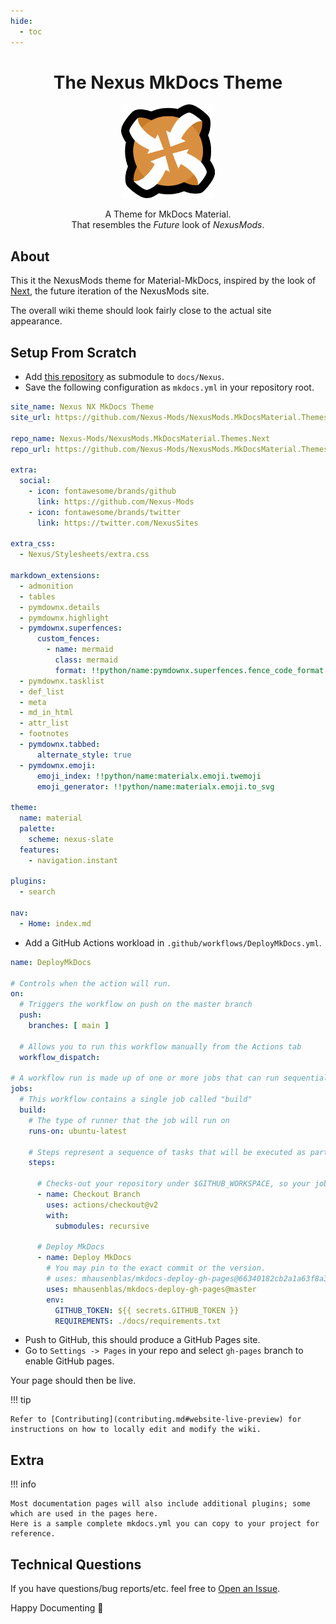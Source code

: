 ```yaml
---
hide:
  - toc
---
```


<div align="center">
	<h1>The Nexus MkDocs Theme</h1>
	<img src="../Images/Nexus-Icon.png" width="150" align="center" />
	<br/> <br/>
    A Theme for MkDocs Material.
    <br/>
    That resembles the <i>Future</i> look of <i>NexusMods</i>.
</div>

## About

This it the NexusMods theme for Material-MkDocs, inspired by the look of [Next](https://next.nexusmods.com), 
the future iteration of the NexusMods site.  

The overall wiki theme should look fairly close to the actual site appearance.

## Setup From Scratch

- Add [this repository](https://github.com/Nexus-Mods/NexusMods.MkDocsMaterial.Themes.Next) as submodule to `docs/Nexus`.
- Save the following configuration as `mkdocs.yml` in your repository root.

```yaml
site_name: Nexus NX MkDocs Theme
site_url: https://github.com/Nexus-Mods/NexusMods.MkDocsMaterial.Themes.Next

repo_name: Nexus-Mods/NexusMods.MkDocsMaterial.Themes.Next
repo_url: https://github.com/Nexus-Mods/NexusMods.MkDocsMaterial.Themes.Next

extra:
  social:
    - icon: fontawesome/brands/github
      link: https://github.com/Nexus-Mods
    - icon: fontawesome/brands/twitter
      link: https://twitter.com/NexusSites

extra_css:
  - Nexus/Stylesheets/extra.css

markdown_extensions:
  - admonition
  - tables
  - pymdownx.details
  - pymdownx.highlight
  - pymdownx.superfences:
      custom_fences:
        - name: mermaid
          class: mermaid
          format: !!python/name:pymdownx.superfences.fence_code_format
  - pymdownx.tasklist
  - def_list
  - meta
  - md_in_html
  - attr_list
  - footnotes
  - pymdownx.tabbed:
      alternate_style: true
  - pymdownx.emoji:
      emoji_index: !!python/name:materialx.emoji.twemoji
      emoji_generator: !!python/name:materialx.emoji.to_svg

theme:
  name: material
  palette:
    scheme: nexus-slate
  features:
    - navigation.instant

plugins:
  - search

nav:
  - Home: index.md
```

- Add a GitHub Actions workload in `.github/workflows/DeployMkDocs.yml`.

```yaml
name: DeployMkDocs

# Controls when the action will run. 
on:
  # Triggers the workflow on push on the master branch
  push:
    branches: [ main ]

  # Allows you to run this workflow manually from the Actions tab
  workflow_dispatch:

# A workflow run is made up of one or more jobs that can run sequentially or in parallel
jobs:
  # This workflow contains a single job called "build"
  build:
    # The type of runner that the job will run on
    runs-on: ubuntu-latest

    # Steps represent a sequence of tasks that will be executed as part of the job
    steps:
      
      # Checks-out your repository under $GITHUB_WORKSPACE, so your job can access it
      - name: Checkout Branch
        uses: actions/checkout@v2
        with:
          submodules: recursive

      # Deploy MkDocs
      - name: Deploy MkDocs
        # You may pin to the exact commit or the version.
        # uses: mhausenblas/mkdocs-deploy-gh-pages@66340182cb2a1a63f8a3783e3e2146b7d151a0bb
        uses: mhausenblas/mkdocs-deploy-gh-pages@master
        env:
          GITHUB_TOKEN: ${{ secrets.GITHUB_TOKEN }}
          REQUIREMENTS: ./docs/requirements.txt
```

- Push to GitHub, this should produce a GitHub Pages site.  
- Go to `Settings -> Pages` in your repo and select `gh-pages` branch to enable GitHub pages. 

Your page should then be live.

!!! tip

    Refer to [Contributing](contributing.md#website-live-preview) for instructions on how to locally edit and modify the wiki.

## Extra

!!! info

    Most documentation pages will also include additional plugins; some which are used in the pages here.  
    Here is a sample complete mkdocs.yml you can copy to your project for reference.  


## Technical Questions

If you have questions/bug reports/etc. feel free to [Open an Issue](https://github.com/Nexus-Mods/NexusMods.MkDocsMaterial.Themes.Next/issues/new).

Happy Documenting 🧡